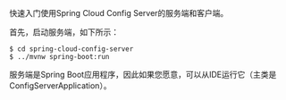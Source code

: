 快速入门使用Spring Cloud Config Server的服务端和客户端。

首先，启动服务端，如下所示：

```
$ cd spring-cloud-config-server
$ ../mvnw spring-boot:run
```

服务端是Spring Boot应用程序，因此如果您愿意，可以从IDE运行它（主类是ConfigServerApplication）。

